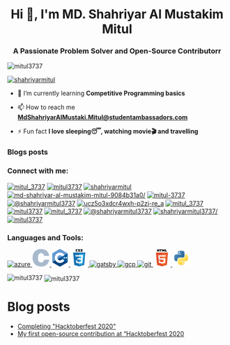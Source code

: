 <h1 align="center">Hi 👋, I'm MD. Shahriyar Al Mustakim Mitul</h1>
<h3 align="center">A Passionate Problem Solver and Open-Source Contributorr</h3>

<p align="left"> <img src="https://komarev.com/ghpvc/?username=mitul3737&label=Profile%20views&color=0e75b6&style=flat" alt="mitul3737" /> </p>

<p align="left"> <a href="https://twitter.com/shahriyarmitul" target="blank"><img src="https://img.shields.io/twitter/follow/shahriyarmitul?logo=twitter&style=for-the-badge" alt="shahriyarmitul" /></a> </p>

<!--
- 🔭 I’m currently working on [Python Projects](-link-)
-->
- 🌱 I’m currently learning **Competitive Programming basics**
<!--

- 👯 I’m looking to collaborate on [Open-Source projects](-link-)

- 🤝 I’m looking for help with [Open-Source project](--link--)

- 👨‍💻 All of my projects are available at [--link--](--link--)

-->
<!--
- 📝 I regularly write articles on [https://dev.to/dashboard](https://dev.to/dashboard)

- 💬 Ask me about **Open-source contribution, Microsoft Learn Student Ambassador Application**
-->
- 📫 How to reach me **MdShahriyarAlMustaki.Mitul@studentambassadors.com**
<!--
- 📄 Know about my experiences [https://drive.google.com/file/d/1uLXftyRT5h5iEB-L-BjKeKx4hKB9ZK5_/view?usp=sharing](https://drive.google.com/file/d/1uLXftyRT5h5iEB-L-BjKeKx4hKB9ZK5_/view?usp=sharing)
-->

- ⚡ Fun fact **I love sleeping😴, watching movie🎬 and travelling**

### Blogs posts
<!-- BLOG-POST-LIST:START -->
<!-- BLOG-POST-LIST:END -->

<h3 align="left">Connect with me:</h3>
<p align="left">
<a href="https://codepen.io/mitul_3737" target="blank"><img align="center" src="https://cdn.jsdelivr.net/npm/simple-icons@3.0.1/icons/codepen.svg" alt="mitul_3737" height="30" width="40" /></a>
<a href="https://dev.to/mitul3737" target="blank"><img align="center" src="https://cdn.jsdelivr.net/npm/simple-icons@3.0.1/icons/dev-dot-to.svg" alt="mitul3737" height="30" width="40" /></a>
<a href="https://twitter.com/shahriyarmitul" target="blank"><img align="center" src="https://cdn.jsdelivr.net/npm/simple-icons@3.0.1/icons/twitter.svg" alt="shahriyarmitul" height="30" width="40" /></a>
<a href="https://linkedin.com/in/md-shahriyar-al-mustakim-mitul-9084b31a0/" target="blank"><img align="center" src="https://cdn.jsdelivr.net/npm/simple-icons@3.0.1/icons/linkedin.svg" alt="md-shahriyar-al-mustakim-mitul-9084b31a0/" height="30" width="40" /></a>
<a href="https://stackoverflow.com/users/mitul-3737" target="blank"><img align="center" src="https://cdn.jsdelivr.net/npm/simple-icons@3.0.1/icons/stackoverflow.svg" alt="mitul-3737" height="30" width="40" /></a>
<a href="https://medium.com/@shahriyarmitul3737" target="blank"><img align="center" src="https://cdn.jsdelivr.net/npm/simple-icons@3.0.1/icons/medium.svg" alt="@shahriyarmitul3737" height="30" width="40" /></a>
<a href="https://www.youtube.com/channel/UCz5O3xDcr4Wxh-p2Zj-re_A " target="blank"><img align="center" src="https://cdn.jsdelivr.net/npm/simple-icons@3.0.1/icons/youtube.svg" alt="ucz5o3xdcr4wxh-p2zj-re_a" height="30" width="40" /></a>
<a href="https://www.codechef.com/users/mitul_3737" target="blank"><img align="center" src="https://cdn.jsdelivr.net/npm/simple-icons@3.1.0/icons/codechef.svg" alt="mitul_3737" height="30" width="40" /></a>
<a href="https://www.hackerrank.com/mitul3737" target="blank"><img align="center" src="https://cdn.jsdelivr.net/npm/simple-icons@3.0.1/icons/hackerrank.svg" alt="mitul3737" height="30" width="40" /></a>
<a href="https://codeforces.com/profile/mitul_3737" target="blank"><img align="center" src="https://cdn.jsdelivr.net/npm/simple-icons@3.0.1/icons/codeforces.svg" alt="mitul_3737" height="30" width="40" /></a>
<a href="https://www.hackerearth.com/@shahriyarmitul3737" target="blank"><img align="center" src="https://cdn.jsdelivr.net/npm/simple-icons@3.0.1/icons/hackerearth.svg" alt="@shahriyarmitul3737" height="30" width="40" /></a>
<a href="https://auth.geeksforgeeks.org/user/shahriyarmitul3737/" target="blank"><img align="center" src="https://cdn.jsdelivr.net/npm/simple-icons@3.0.1/icons/geeksforgeeks.svg" alt="shahriyarmitul3737/" height="30" width="40" /></a>
<a href="https://www.topcoder.com/members/mitul3737" target="blank"><img align="center" src="https://cdn.jsdelivr.net/npm/simple-icons@3.0.1/icons/topcoder.svg" alt="mitul3737" height="30" width="40" /></a>
</p>

<h3 align="left">Languages and Tools:</h3>
<p align="left"> <a href="https://azure.microsoft.com/en-in/" target="_blank"> <img src="https://www.vectorlogo.zone/logos/microsoft_azure/microsoft_azure-icon.svg" alt="azure" width="40" height="40"/> </a> <a href="https://www.cprogramming.com/" target="_blank"> <img src="https://raw.githubusercontent.com/devicons/devicon/master/icons/c/c-original.svg" alt="c" width="40" height="40"/> </a> <a href="https://www.w3schools.com/cpp/" target="_blank"> <img src="https://raw.githubusercontent.com/devicons/devicon/master/icons/cplusplus/cplusplus-original.svg" alt="cplusplus" width="40" height="40"/> </a> <a href="https://www.w3schools.com/css/" target="_blank"> <img src="https://raw.githubusercontent.com/devicons/devicon/master/icons/css3/css3-original-wordmark.svg" alt="css3" width="40" height="40"/> </a> <a href="https://www.gatsbyjs.com/" target="_blank"> <img src="https://www.vectorlogo.zone/logos/gatsbyjs/gatsbyjs-icon.svg" alt="gatsby" width="40" height="40"/> </a> <a href="https://cloud.google.com" target="_blank"> <img src="https://www.vectorlogo.zone/logos/google_cloud/google_cloud-icon.svg" alt="gcp" width="40" height="40"/> </a> <a href="https://git-scm.com/" target="_blank"> <img src="https://www.vectorlogo.zone/logos/git-scm/git-scm-icon.svg" alt="git" width="40" height="40"/> </a> <a href="https://www.w3.org/html/" target="_blank"> <img src="https://raw.githubusercontent.com/devicons/devicon/master/icons/html5/html5-original-wordmark.svg" alt="html5" width="40" height="40"/> </a> <a href="https://www.python.org" target="_blank"> <img src="https://raw.githubusercontent.com/devicons/devicon/master/icons/python/python-original.svg" alt="python" width="40" height="40"/> </a> </p>

<p><img align="left" src="https://github-readme-stats.vercel.app/api/top-langs?username=mitul3737&show_icons=true&locale=en&layout=compact" alt="mitul3737" /></p>

<p>&nbsp;<img align="center" src="https://github-readme-stats.vercel.app/api?username=mitul3737&show_icons=true&locale=en" alt="mitul3737" /></p>


# Blog posts

<!-- BLOG-POST-LIST:START -->
- [Completing "Hacktoberfest 2020"](https://dev.to/mitul3737/completing-hacktoberfest-2020-1b70)
- [My first open-source contribution at “Hacktoberfest 2020](https://medium.com/@shahriyarmitul3737/my-first-open-source-contribution-at-hacktoberfest-2020-ad82d040a0ad?source=rss-c1edac92734b------2)
<!-- BLOG-POST-LIST:END -->

